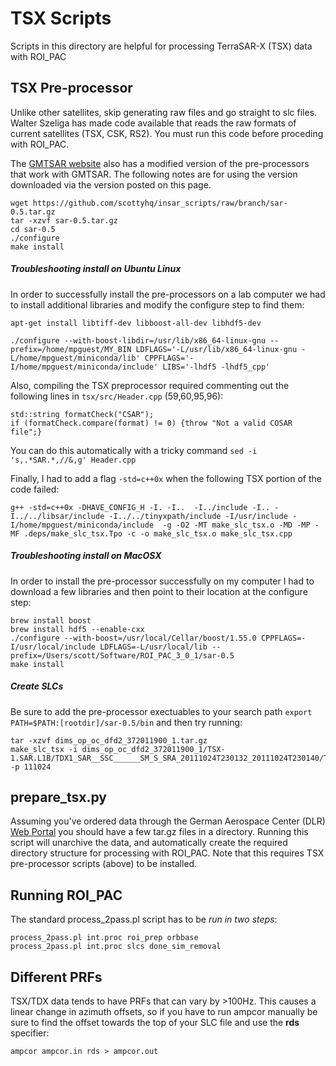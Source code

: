 # TSX Scripts

Scripts in this directory are helpful for processing TerraSAR-X (TSX) data with ROI_PAC

## TSX Pre-processor
Unlike other satellites, skip generating raw files and go straight to slc files. Walter Szeliga has made code available that reads the raw formats of current satellites (TSX, CSK, RS2). You must run this code before proceding with ROI_PAC. 

The [GMTSAR website](http://topex.ucsd.edu/gmtsar/downloads/) also has a modified version of the pre-processors that work with GMTSAR. The following notes are for using the version downloaded via the version posted on this page.

```
wget https://github.com/scottyhq/insar_scripts/raw/branch/sar-0.5.tar.gz
tar -xzvf sar-0.5.tar.gz
cd sar-0.5
./configure
make install
```

##### Troubleshooting install on Ubuntu Linux
In order to successfully install the pre-processors on a lab computer we had to install additional libraries and modify the configure step to find them:

```
apt-get install libtiff-dev libboost-all-dev libhdf5-dev

./configure --with-boost-libdir=/usr/lib/x86_64-linux-gnu --prefix=/home/mpguest/MY_BIN LDFLAGS='-L/usr/lib/x86_64-linux-gnu -L/home/mpguest/miniconda/lib' CPPFLAGS='-I/home/mpguest/miniconda/include' LIBS='-lhdf5 -lhdf5_cpp'
```

Also, compiling the TSX preprocessor required commenting out the following lines in `tsx/src/Header.cpp` (59,60,95,96):

```
std::string formatCheck("CSAR");
if (formatCheck.compare(format) != 0) {throw "Not a valid COSAR file";}
```

You can do this automatically with a tricky command `sed -i 's,.*SAR.*,//&,g' Header.cpp`

Finally, I had to add a flag `-std=c++0x` when the following TSX portion of the code failed:

```
g++ -std=c++0x -DHAVE_CONFIG_H -I. -I..  -I../include -I.. -I../../libsar/include -I../../tinyxpath/include -I/usr/include -I/home/mpguest/miniconda/include  -g -O2 -MT make_slc_tsx.o -MD -MP -MF .deps/make_slc_tsx.Tpo -c -o make_slc_tsx.o make_slc_tsx.cpp
```


##### Troubleshooting install on MacOSX
In order to install the pre-processor successfully on my computer I had to download a few libraries and then point to their location at the configure step:

```
brew install boost
brew install hdf5 --enable-cxx
./configure --with-boost=/usr/local/Cellar/boost/1.55.0 CPPFLAGS=-I/usr/local/include LDFLAGS=-L/usr/local/lib --prefix=/Users/scott/Software/ROI_PAC_3_0_1/sar-0.5
make install
```

##### Create SLCs

Be sure to add the pre-processor exectuables to your search path `export PATH=$PATH:[rootdir]/sar-0.5/bin` and then try running:

```
tar -xzvf dims_op_oc_dfd2_372011900_1.tar.gz
make_slc_tsx -i dims_op_oc_dfd2_372011900_1/TSX-1.SAR.L1B/TDX1_SAR__SSC______SM_S_SRA_20111024T230132_20111024T230140/TDX1_SAR__SSC______SM_S_SRA_20111024T230132_20111024T230140.xml -p 111024
```

## prepare_tsx.py
Assuming you've ordered data through the German Aerospace Center (DLR) [Web Portal](https://centaurus.caf.dlr.de:8443/eoweb-ng/template/default/welcome/entryPage.vm) you should have a few tar.gz files in a directory. Running this script will unarchive the data, and automatically create the required directory structure for processing with ROI_PAC. Note that this requires TSX pre-processor scripts (above) to be installed.


## Running ROI_PAC
The standard process_2pass.pl script has to be *run in two steps*:
```
process_2pass.pl int.proc roi_prep orbbase
process_2pass.pl int.proc slcs done_sim_removal
```


## Different PRFs
TSX/TDX data tends to have PRFs that can vary by >100Hz. This causes a linear change in azimuth offsets, so if you have to run ampcor manually be sure to find the offset towards the top of your SLC file and use the **rds** specifier:

```
ampcor ampcor.in rds > ampcor.out
```
